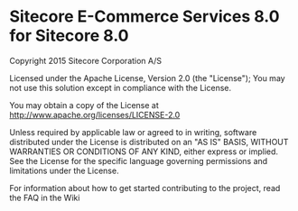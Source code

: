 # Sitecore E-Commerce Services 8.0 for Sitecore 8.0
Copyright 2015 Sitecore Corporation A/S

Licensed under the Apache License, Version 2.0 (the "License"); You may not use this solution except in compliance with the License.

You may obtain a copy of the License at http://www.apache.org/licenses/LICENSE-2.0

Unless required by applicable law or agreed to in writing, software distributed under the License is distributed on an "AS IS" BASIS, WITHOUT WARRANTIES OR CONDITIONS OF ANY KIND, either express or implied. See the License for the specific language governing permissions and limitations under the License.

For information about how to get started contributing to the project, read the FAQ in the Wiki
